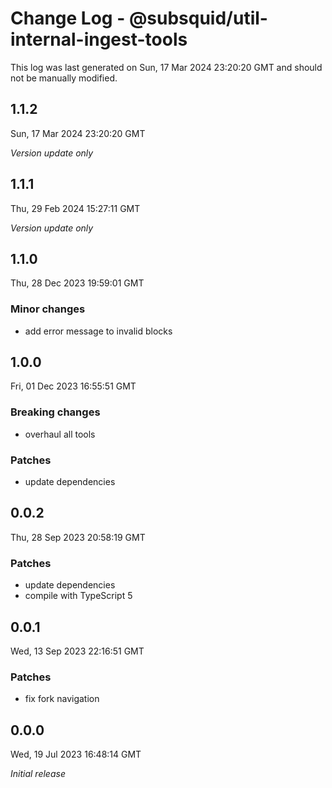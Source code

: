# Change Log - @subsquid/util-internal-ingest-tools

This log was last generated on Sun, 17 Mar 2024 23:20:20 GMT and should not be manually modified.

## 1.1.2
Sun, 17 Mar 2024 23:20:20 GMT

_Version update only_

## 1.1.1
Thu, 29 Feb 2024 15:27:11 GMT

_Version update only_

## 1.1.0
Thu, 28 Dec 2023 19:59:01 GMT

### Minor changes

- add error message to invalid blocks

## 1.0.0
Fri, 01 Dec 2023 16:55:51 GMT

### Breaking changes

- overhaul all tools

### Patches

- update dependencies

## 0.0.2
Thu, 28 Sep 2023 20:58:19 GMT

### Patches

- update dependencies
- compile with TypeScript 5

## 0.0.1
Wed, 13 Sep 2023 22:16:51 GMT

### Patches

- fix fork navigation

## 0.0.0
Wed, 19 Jul 2023 16:48:14 GMT

_Initial release_

